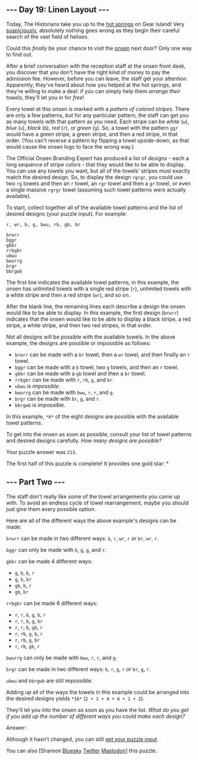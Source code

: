 \--- Day 19: Linen Layout ---
----------

Today, The Historians take you up to the [hot springs](/2023/day/12) on Gear Island! Very [suspiciously](https://www.youtube.com/watch?v=ekL881PJMjI), absolutely nothing goes wrong as they begin their careful search of the vast field of helixes.

Could this *finally* be your chance to visit the [onsen](https://en.wikipedia.org/wiki/Onsen) next door? Only one way to find out.

After a brief conversation with the reception staff at the onsen front desk, you discover that you don't have the right kind of money to pay the admission fee. However, before you can leave, the staff get your attention. Apparently, they've heard about how you helped at the hot springs, and they're willing to make a deal: if you can simply help them *arrange their towels*, they'll let you in for *free*!

Every towel at this onsen is marked with a *pattern of colored stripes*. There are only a few patterns, but for any particular pattern, the staff can get you as many towels with that pattern as you need. Each stripe can be *white* (`w`), *blue* (`u`), *black* (`b`), *red* (`r`), or *green* (`g`). So, a towel with the pattern `ggr` would have a green stripe, a green stripe, and then a red stripe, in that order. (You can't reverse a pattern by flipping a towel upside-down, as that would cause the onsen logo to face the wrong way.)

The Official Onsen Branding Expert has produced a list of *designs* - each a long sequence of stripe colors - that they would like to be able to display. You can use any towels you want, but all of the towels' stripes must exactly match the desired design. So, to display the design `rgrgr`, you could use two `rg` towels and then an `r` towel, an `rgr` towel and then a `gr` towel, or even a single massive `rgrgr` towel (assuming such towel patterns were actually available).

To start, collect together all of the available towel patterns and the list of desired designs (your puzzle input). For example:

```
r, wr, b, g, bwu, rb, gb, br

brwrr
bggr
gbbr
rrbgbr
ubwu
bwurrg
brgr
bbrgwb

```

The first line indicates the available towel patterns; in this example, the onsen has unlimited towels with a single red stripe (`r`), unlimited towels with a white stripe and then a red stripe (`wr`), and so on.

After the blank line, the remaining lines each describe a design the onsen would like to be able to display. In this example, the first design (`brwrr`) indicates that the onsen would like to be able to display a black stripe, a red stripe, a white stripe, and then two red stripes, in that order.

Not all designs will be possible with the available towels. In the above example, the designs are possible or impossible as follows:

* `brwrr` can be made with a `br` towel, then a `wr` towel, and then finally an `r` towel.
* `bggr` can be made with a `b` towel, two `g` towels, and then an `r` towel.
* `gbbr` can be made with a `gb` towel and then a `br` towel.
* `rrbgbr` can be made with `r`, `rb`, `g`, and `br`.
* `ubwu` is *impossible*.
* `bwurrg` can be made with `bwu`, `r`, `r`, and `g`.
* `brgr` can be made with `br`, `g`, and `r`.
* `bbrgwb` is *impossible*.

In this example, `*6*` of the eight designs are possible with the available towel patterns.

To get into the onsen as soon as possible, consult your list of towel patterns and desired designs carefully. *How many designs are possible?*

Your puzzle answer was `213`.

The first half of this puzzle is complete! It provides one gold star: \*

\--- Part Two ---
----------

The staff don't really like some of the towel arrangements you came up with. To avoid an endless cycle of towel rearrangement, maybe you should just give them every possible option.

Here are all of the different ways the above example's designs can be made:

`brwrr` can be made in two different ways: `b`, `r`, `wr`, `r` *or* `br`, `wr`, `r`.

`bggr` can only be made with `b`, `g`, `g`, and `r`.

`gbbr` can be made 4 different ways:

* `g`, `b`, `b`, `r`
* `g`, `b`, `br`
* `gb`, `b`, `r`
* `gb`, `br`

`rrbgbr` can be made 6 different ways:

* `r`, `r`, `b`, `g`, `b`, `r`
* `r`, `r`, `b`, `g`, `br`
* `r`, `r`, `b`, `gb`, `r`
* `r`, `rb`, `g`, `b`, `r`
* `r`, `rb`, `g`, `br`
* `r`, `rb`, `gb`, `r`

`bwurrg` can only be made with `bwu`, `r`, `r`, and `g`.

`brgr` can be made in two different ways: `b`, `r`, `g`, `r` *or* `br`, `g`, `r`.

`ubwu` and `bbrgwb` are still impossible.

Adding up all of the ways the towels in this example could be arranged into the desired designs yields `*16*` (`2 + 1 + 4 + 6 + 1 + 2`).

They'll let you into the onsen as soon as you have the list. *What do you get if you add up the number of different ways you could make each design?*

Answer:

Although it hasn't changed, you can still [get your puzzle input](19/input).

You can also [Shareon [Bluesky](https://bsky.app/intent/compose?text=I%27ve+completed+Part+One+of+%22Linen+Layout%22+%2D+Day+19+%2D+Advent+of+Code+2024+%23AdventOfCode+https%3A%2F%2Fadventofcode%2Ecom%2F2024%2Fday%2F19) [Twitter](https://twitter.com/intent/tweet?text=I%27ve+completed+Part+One+of+%22Linen+Layout%22+%2D+Day+19+%2D+Advent+of+Code+2024&url=https%3A%2F%2Fadventofcode%2Ecom%2F2024%2Fday%2F19&related=ericwastl&hashtags=AdventOfCode) [Mastodon](javascript:void(0);)] this puzzle.